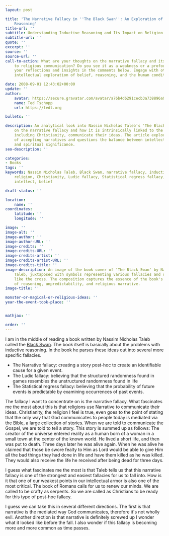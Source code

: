 ```yaml
---
layout: post

title: 'The Narrative Fallacy in ''The Black Swan'': An Exploration of Belief and
    Reasoning'
title-url: ''
subtitle: Understanding Inductive Reasoning and Its Impact on Religion
subtitle-url: ''
quote: ''
excerpt: ''
source: ''
source-url: ''
call-to-action: What are your thoughts on the narrative fallacy and its connection
    to religious communication? Do you see it as a weakness or a profound tool? Share
    your reflections and insights in the comments below. Engage with others in this
    intellectual exploration of belief, reasoning, and the human condition.

date: 2008-09-01 12:43:02+00:00
update: ''
author:
    avatar: https://secure.gravatar.com/avatar/a76b4d6291cecb3a738896a971bfb903?s=512&d=mp&r=g
    name: Ted Tschopp
    url: https://tedt.org

bullets: ''

description: An analytical look into Nassim Nicholas Taleb's 'The Black Swan,' focusing
    on the narrative fallacy and how it is intrinsically linked to the way religions,
    including Christianity, communicate their ideas. The article explores the implications
    of accepting narratives and questions the balance between intellectual weakness
    and spiritual significance.
seo-description: ''

categories:
- Books
tags: ''
keywords: Nassim Nicholas Taleb, Black Swan, narrative fallacy, inductive reasoning,
    religion, Christianity, Ludic fallacy, Statistical regress fallacy, philosophy,
    intellect, belief

draft-status: ''

location:
    name: ''
coordinates:
    latitude: ''
    longitude: ''

image: ''
image-alt: ''
image-author: ''
image-author-URL: ''
image-credits: ''
image-credits-URL: ''
image-credits-artist: ''
image-credits-artist-URL: ''
image-credits-title: ''
image-description: An image of the book cover of 'The Black Swan' by Nassim Nicholas
    Taleb, juxtaposed with symbols representing various fallacies and religious icons
    like the cross. The composition captures the essence of the book's examination
    of reasoning, unpredictability, and religious narrative.
image-title: ''

monster-or-magical-or-religious-ideas: ''
year-the-event-took-place: ''


mathjax: ''

order: ''
---
```

I am in the middle of reading a book written by Nassim Nicholas Taleb called the [Black Swan](http://www.amazon.com/Black-Swan-Impact-Highly-Improbable/dp/1400063515%3FSubscriptionId%3D0PZ7TM66EXQCXFVTMTR2%26tag%3Dadriaantijsse-20%26linkCode%3Dxm2%26camp%3D2025%26creative%3D165953%26creativeASIN%3D1400063515). The book itself is basically about the problems with inductive reasoning. In the book he parses these ideas out into several more specific fallacies.

  * The Narrative fallacy: creating a story post-hoc to create an identifiable cause for a given event.
  * The Ludic fallacy: believing that the structured randomness found in games resembles the unstructured randomness found in life
  * The Statistical regress fallacy: believing that the probability of future events is predictable by examining occurrences of past events.

The fallacy I want to concentrate on is the narrative fallacy. What fascinates me the most about this is that religions use Narrative to communicate their ideas. Christianity, the religion I feel is true, even goes to the point of stating that the only way that God communicates to people today is mediated via the Bible, a large collection of stories. When we are told to communicate the Gospel, we are told to tell a story. This story is summed up as follows: The creator of the universe entered reality as a human born of a woman in a small town at the center of the known world. He lived a short life, and then was put to death. Three days later he was alive again. When he was alive he claimed that those be swore fealty to Him as Lord would be able to give Him all the bad things they had done in life and have them killed as he was killed. They would also receive the life he received after being dead for three days.

I guess what fascinates me the most is that Taleb tells us that this narrative fallacy is one of the strongest and easiest fallacies for us to fall into. How is it that one of our weakest points in our intellectual armor is also one of the most critical. The book of Romans calls for us to renew our minds. We are called to be crafty as serpents. So we are called as Christians to be ready for this type of post-hoc fallacy.

I guess we can take this in several different directions. The first is that narrative is the mediated way God communicates, therefore it's not wholly evil. Another direction is that narrative is definitely screwed up I wonder what it looked like before the fall. I also wonder if this fallacy is becoming more and more common as time passes.
